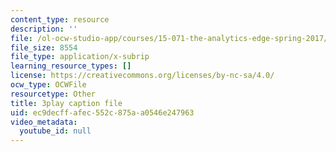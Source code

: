 ```yaml
---
content_type: resource
description: ''
file: /ol-ocw-studio-app/courses/15-071-the-analytics-edge-spring-2017/ec9decffafec552c875aa0546e247963_lm_qReHVm0A.vtt
file_size: 8554
file_type: application/x-subrip
learning_resource_types: []
license: https://creativecommons.org/licenses/by-nc-sa/4.0/
ocw_type: OCWFile
resourcetype: Other
title: 3play caption file
uid: ec9decff-afec-552c-875a-a0546e247963
video_metadata:
  youtube_id: null
---
```

